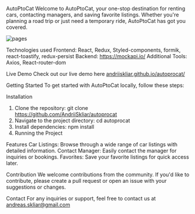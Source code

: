 AutoPtoCat Welcome to AutoPtoCat, your one-stop destination for renting cars,
contacting managers, and saving favorite listings. Whether you're planning a
road trip or just need a temporary ride, AutoPtoCat has got you covered.

![pages](page.jpg)

Technologies used Frontend: React, Redux, Styled-components, formik,
react-toastify, redux-persist Backend: https://mockapi.io/ Additional Tools:
Axios, React-router-dom

Live Demo Check out our live demo here
[andriiskliar.github.io/autoprocat/](https://andriiskliar.github.io/autoprocat/)

Getting Started To get started with AutoPtoCat locally, follow these steps:

Installation

1. Clone the repository: git clone https://github.com/AndriiSkliar/autoprocat
2. Navigate to the project directory: cd autoprocat
3. Install dependencies: npm install
4. Running the Project

Features Car Listings: Browse through a wide range of car listings with detailed
information. Contact Manager: Easily contact the manager for inquiries or
bookings. Favorites: Save your favorite listings for quick access later.

Contribution We welcome contributions from the community. If you'd like to
contribute, please create a pull request or open an issue with your suggestions
or changes.

Contact For any inquiries or support, feel free to contact us at
andreas.skliar@gmail.com
